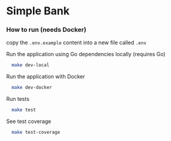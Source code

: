 # Simple Bank

### How to run (needs Docker)
copy the `.env.example` content into a new file called `.env`

Run the application using Go dependencies locally (requires Go)
```zsh
  make dev-local
```

Run the application with Docker
```zsh
  make dev-docker
```

Run tests
```zsh
  make test
```

See test coverage
```zsh
  make test-coverage
```